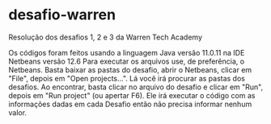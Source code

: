 # desafio-warren
Resolução dos desafios 1, 2 e 3 da Warren Tech Academy

Os códigos foram feitos usando a linguagem Java versão 11.0.11 na IDE Netbeans versão 12.6
Para executar os arquivos use, de preferência, o Netbeans. Basta baixar as pastas do desafio, abrir o Netbeans, clicar em "File", depois em "Open projects...". Lá você irá procurar as pastas dos desafios.
Ao encontrar, basta clicar no arquivo do desafio e clicar em "Run", depois em "Run project" (ou apertar F6). Ele irá executar o código com as informações dadas em cada Desafio então não precisa informar nenhum valor.
